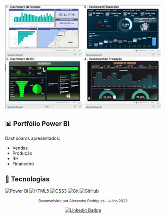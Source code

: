 
<p align="center">
 <img src="preview.jpeg" alt="Demonstração do projeto" widht="100%" />
</p>

## 📊 Portfólio Power BI
Dashboards apresentados:
- Vendas
- Produção
- RH
- Financeiro

## 🚀 Tecnologias

![Power Bi](https://img.shields.io/badge/power_bi-F2C811?style=for-the-badge&logo=powerbi&logoColor=black) ![HTML5](https://img.shields.io/badge/html5-%23E34F26.svg?style=for-the-badge&logo=html5&logoColor=white) ![CSS3](https://img.shields.io/badge/css3-%231572B6.svg?style=for-the-badge&logo=css3&logoColor=white) ![Git](https://img.shields.io/badge/git-%23F05033.svg?style=for-the-badge&logo=git&logoColor=white) ![GitHub](https://img.shields.io/badge/github-%23121011.svg?style=for-the-badge&logo=github&logoColor=white)

<div align="center">
  <small>Desenvolvido por Alexandre Rodrigues - Julho 2023</small>

  [![Linkedin Badge](https://img.shields.io/badge/-Alexandre%20Rodrigues-6633cc?style=flat-square&logo=Linkedin&logoColor=white&link=https://www.linkedin.com/in/alexandrerodriguesd/)](https://www.linkedin.com/in/alexandrerodriguesd/) 
</div>
